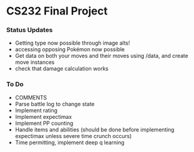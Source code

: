 # CS232 Final Project

### Status Updates
- Getting type now possible through image alts!
- accessing opposing Pokémon now possible
- Get data on both your moves and their moves using /data, and create move instances
- check that damage calculation works

### To Do
- COMMENTS
- Parse battle log to change state
- Implement rating
- Implement expectimax
- Implement PP counting
- Handle items and abilities (should be done before implementing expectimax unless severe time crunch occurs)
- Time permitting, implement deep q learning